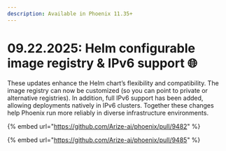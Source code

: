 ```yaml
---
description: Available in Phoenix 11.35+
---
```


# 09.22.2025: Helm configurable image registry & IPv6 support 🌐

These updates enhance the Helm chart’s flexibility and compatibility. The image registry can now be customized (so you can point to private or alternative registries). In addition, full IPv6 support has been added, allowing deployments natively in IPv6 clusters. Together these changes help Phoenix run more reliably in diverse infrastructure environments.

{% embed url="https://github.com/Arize-ai/phoenix/pull/9482" %}

{% embed url="https://github.com/Arize-ai/phoenix/pull/9485" %}
